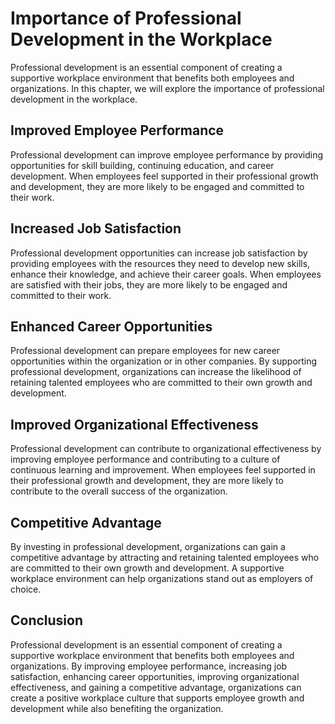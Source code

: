 Importance of Professional Development in the Workplace
================================================================================

Professional development is an essential component of creating a supportive workplace environment that benefits both employees and organizations. In this chapter, we will explore the importance of professional development in the workplace.

Improved Employee Performance
-----------------------------

Professional development can improve employee performance by providing opportunities for skill building, continuing education, and career development. When employees feel supported in their professional growth and development, they are more likely to be engaged and committed to their work.

Increased Job Satisfaction
--------------------------

Professional development opportunities can increase job satisfaction by providing employees with the resources they need to develop new skills, enhance their knowledge, and achieve their career goals. When employees are satisfied with their jobs, they are more likely to be engaged and committed to their work.

Enhanced Career Opportunities
-----------------------------

Professional development can prepare employees for new career opportunities within the organization or in other companies. By supporting professional development, organizations can increase the likelihood of retaining talented employees who are committed to their own growth and development.

Improved Organizational Effectiveness
-------------------------------------

Professional development can contribute to organizational effectiveness by improving employee performance and contributing to a culture of continuous learning and improvement. When employees feel supported in their professional growth and development, they are more likely to contribute to the overall success of the organization.

Competitive Advantage
---------------------

By investing in professional development, organizations can gain a competitive advantage by attracting and retaining talented employees who are committed to their own growth and development. A supportive workplace environment can help organizations stand out as employers of choice.

Conclusion
----------

Professional development is an essential component of creating a supportive workplace environment that benefits both employees and organizations. By improving employee performance, increasing job satisfaction, enhancing career opportunities, improving organizational effectiveness, and gaining a competitive advantage, organizations can create a positive workplace culture that supports employee growth and development while also benefiting the organization.
